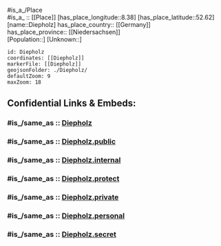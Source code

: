 ﻿---
confidential: public
isDeleted: false
location:
- 52.62
- 8.38
mapmarker: city
mapzoom:
- 7
- 12
SpocWebEntityId: 29784
tags:
- geo/City
type: City
---

#is_a_/Place  
#is_a_ :: [[Place]] 
[has_place_longitude::8.38] 
[has_place_latitude::52.62] 
[name::Diepholz] 
has_place_country:: [[Germany]]  
has_place_province:: [[Niedersachsen]]  
[Population::] 
[Unknown::] 


```leaflet
id: Diepholz
coordinates: [[Diepholz]] 
markerFile: [[Diepholz]] 
geojsonFolder: ./Diepholz/
defaultZoom: 9 
maxZoom: 18
```


## Confidential Links & Embeds: 

### #is_/same_as :: [Diepholz](/_Standards/Earth/Continent/Europe/Europe~Central/Germany/Germany~West/Niedersachsen/counties~Niedersachsen/Diepholz.md) 

### #is_/same_as :: [Diepholz.public](/_public/Earth/Continent/Europe/Europe~Central/Germany/Germany~West/Niedersachsen/counties~Niedersachsen/Diepholz.public.md) 

### #is_/same_as :: [Diepholz.internal](/_internal/Earth/Continent/Europe/Europe~Central/Germany/Germany~West/Niedersachsen/counties~Niedersachsen/Diepholz.internal.md) 

### #is_/same_as :: [Diepholz.protect](/_protect/Earth/Continent/Europe/Europe~Central/Germany/Germany~West/Niedersachsen/counties~Niedersachsen/Diepholz.protect.md) 

### #is_/same_as :: [Diepholz.private](/_private/Earth/Continent/Europe/Europe~Central/Germany/Germany~West/Niedersachsen/counties~Niedersachsen/Diepholz.private.md) 

### #is_/same_as :: [Diepholz.personal](/_personal/Earth/Continent/Europe/Europe~Central/Germany/Germany~West/Niedersachsen/counties~Niedersachsen/Diepholz.personal.md) 

### #is_/same_as :: [Diepholz.secret](/_secret/Earth/Continent/Europe/Europe~Central/Germany/Germany~West/Niedersachsen/counties~Niedersachsen/Diepholz.secret.md)

